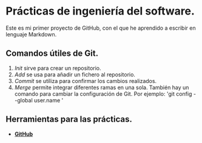 # Prácticas de ingeniería del software.
Este es mi primer proyecto de GitHub, con el que he aprendido a escribir en lenguaje Markdown.
## Comandos útiles de Git.
1. *Init* sirve para crear un repositorio.
2. *Add* se usa para añadir un fichero al repositorio.
3. *Commit* se utiliza para confirmar los cambios realizados.
4. *Merge* permite integrar diferentes ramas en una sola.
También hay un comando para cambiar la configuración de Git. Por ejemplo:
'git config --global user.name <name>'
 ## Herramientas para las prácticas.
 * [**GitHub**](https://github.com/AntonioLujanoLuna/ProyectoGM1/)
  
